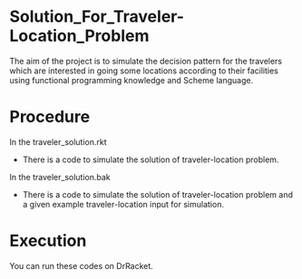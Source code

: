 # Solution_For_Traveler-Location_Problem
  The aim of the project is to simulate the decision pattern for the travelers which are interested in going 
some locations according to their facilities using functional programming knowledge and Scheme language.

# Procedure

In the traveler_solution.rkt
  - There is a code to simulate the solution of traveler-location problem.

In the traveler_solution.bak
  - There is a code to simulate the solution of traveler-location problem and a given example traveler-location input for simulation.
  
# Execution

  You can run these codes on DrRacket.
